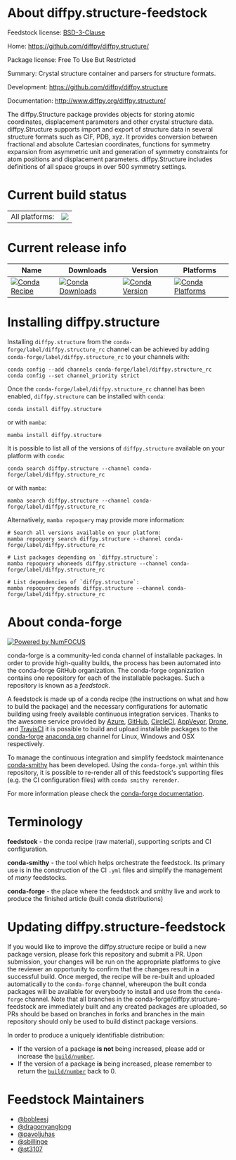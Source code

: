 About diffpy.structure-feedstock
================================

Feedstock license: [BSD-3-Clause](https://github.com/conda-forge/diffpy.structure-feedstock/blob/main/LICENSE.txt)

Home: https://github.com/diffpy/diffpy.structure/

Package license: Free To Use But Restricted

Summary: Crystal structure container and parsers for structure formats.

Development: https://github.com/diffpy/diffpy.structure

Documentation: http://www.diffpy.org/diffpy.structure/

The diffpy.Structure package provides objects for storing atomic
coordinates, displacement parameters and other crystal structure data.
diffpy.Structure supports import and export of structure data in several
structure formats such as CIF, PDB, xyz. It provides conversion between
fractional and absolute Cartesian coordinates, functions for symmetry
expansion from asymmetric unit and generation of symmetry constraints for
atom positions and displacement parameters. diffpy.Structure includes
definitions of all space groups in over 500 symmetry settings.


Current build status
====================


<table><tr><td>All platforms:</td>
    <td>
      <a href="https://dev.azure.com/conda-forge/feedstock-builds/_build/latest?definitionId=2856&branchName=main">
        <img src="https://dev.azure.com/conda-forge/feedstock-builds/_apis/build/status/diffpy.structure-feedstock?branchName=main">
      </a>
    </td>
  </tr>
</table>

Current release info
====================

| Name | Downloads | Version | Platforms |
| --- | --- | --- | --- |
| [![Conda Recipe](https://img.shields.io/badge/recipe-diffpy.structure-green.svg)](https://anaconda.org/conda-forge/diffpy.structure) | [![Conda Downloads](https://img.shields.io/conda/dn/conda-forge/diffpy.structure.svg)](https://anaconda.org/conda-forge/diffpy.structure) | [![Conda Version](https://img.shields.io/conda/vn/conda-forge/diffpy.structure.svg)](https://anaconda.org/conda-forge/diffpy.structure) | [![Conda Platforms](https://img.shields.io/conda/pn/conda-forge/diffpy.structure.svg)](https://anaconda.org/conda-forge/diffpy.structure) |

Installing diffpy.structure
===========================

Installing `diffpy.structure` from the `conda-forge/label/diffpy.structure_rc` channel can be achieved by adding `conda-forge/label/diffpy.structure_rc` to your channels with:

```
conda config --add channels conda-forge/label/diffpy.structure_rc
conda config --set channel_priority strict
```

Once the `conda-forge/label/diffpy.structure_rc` channel has been enabled, `diffpy.structure` can be installed with `conda`:

```
conda install diffpy.structure
```

or with `mamba`:

```
mamba install diffpy.structure
```

It is possible to list all of the versions of `diffpy.structure` available on your platform with `conda`:

```
conda search diffpy.structure --channel conda-forge/label/diffpy.structure_rc
```

or with `mamba`:

```
mamba search diffpy.structure --channel conda-forge/label/diffpy.structure_rc
```

Alternatively, `mamba repoquery` may provide more information:

```
# Search all versions available on your platform:
mamba repoquery search diffpy.structure --channel conda-forge/label/diffpy.structure_rc

# List packages depending on `diffpy.structure`:
mamba repoquery whoneeds diffpy.structure --channel conda-forge/label/diffpy.structure_rc

# List dependencies of `diffpy.structure`:
mamba repoquery depends diffpy.structure --channel conda-forge/label/diffpy.structure_rc
```


About conda-forge
=================

[![Powered by
NumFOCUS](https://img.shields.io/badge/powered%20by-NumFOCUS-orange.svg?style=flat&colorA=E1523D&colorB=007D8A)](https://numfocus.org)

conda-forge is a community-led conda channel of installable packages.
In order to provide high-quality builds, the process has been automated into the
conda-forge GitHub organization. The conda-forge organization contains one repository
for each of the installable packages. Such a repository is known as a *feedstock*.

A feedstock is made up of a conda recipe (the instructions on what and how to build
the package) and the necessary configurations for automatic building using freely
available continuous integration services. Thanks to the awesome service provided by
[Azure](https://azure.microsoft.com/en-us/services/devops/), [GitHub](https://github.com/),
[CircleCI](https://circleci.com/), [AppVeyor](https://www.appveyor.com/),
[Drone](https://cloud.drone.io/welcome), and [TravisCI](https://travis-ci.com/)
it is possible to build and upload installable packages to the
[conda-forge](https://anaconda.org/conda-forge) [anaconda.org](https://anaconda.org/)
channel for Linux, Windows and OSX respectively.

To manage the continuous integration and simplify feedstock maintenance
[conda-smithy](https://github.com/conda-forge/conda-smithy) has been developed.
Using the ``conda-forge.yml`` within this repository, it is possible to re-render all of
this feedstock's supporting files (e.g. the CI configuration files) with ``conda smithy rerender``.

For more information please check the [conda-forge documentation](https://conda-forge.org/docs/).

Terminology
===========

**feedstock** - the conda recipe (raw material), supporting scripts and CI configuration.

**conda-smithy** - the tool which helps orchestrate the feedstock.
                   Its primary use is in the construction of the CI ``.yml`` files
                   and simplify the management of *many* feedstocks.

**conda-forge** - the place where the feedstock and smithy live and work to
                  produce the finished article (built conda distributions)


Updating diffpy.structure-feedstock
===================================

If you would like to improve the diffpy.structure recipe or build a new
package version, please fork this repository and submit a PR. Upon submission,
your changes will be run on the appropriate platforms to give the reviewer an
opportunity to confirm that the changes result in a successful build. Once
merged, the recipe will be re-built and uploaded automatically to the
`conda-forge` channel, whereupon the built conda packages will be available for
everybody to install and use from the `conda-forge` channel.
Note that all branches in the conda-forge/diffpy.structure-feedstock are
immediately built and any created packages are uploaded, so PRs should be based
on branches in forks and branches in the main repository should only be used to
build distinct package versions.

In order to produce a uniquely identifiable distribution:
 * If the version of a package **is not** being increased, please add or increase
   the [``build/number``](https://docs.conda.io/projects/conda-build/en/latest/resources/define-metadata.html#build-number-and-string).
 * If the version of a package **is** being increased, please remember to return
   the [``build/number``](https://docs.conda.io/projects/conda-build/en/latest/resources/define-metadata.html#build-number-and-string)
   back to 0.

Feedstock Maintainers
=====================

* [@bobleesj](https://github.com/bobleesj/)
* [@dragonyanglong](https://github.com/dragonyanglong/)
* [@pavoljuhas](https://github.com/pavoljuhas/)
* [@sbillinge](https://github.com/sbillinge/)
* [@st3107](https://github.com/st3107/)

